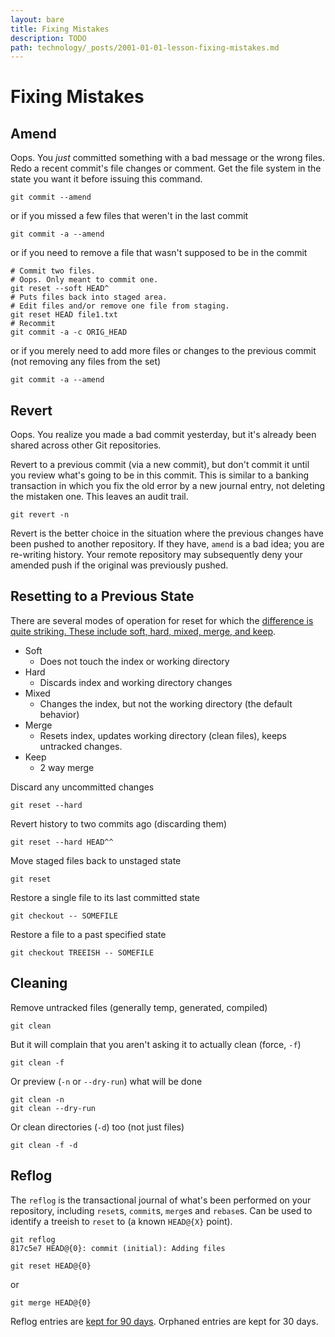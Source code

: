 ```yaml
---
layout: bare
title: Fixing Mistakes
description: TODO
path: technology/_posts/2001-01-01-lesson-fixing-mistakes.md
---
```


# Fixing Mistakes

## Amend
Oops. You *just* committed something with a bad message or the wrong files. Redo a recent commit's file changes or comment. Get the file system in the state you want it before issuing this command.

    git commit --amend

or if you missed a few files that weren't in the last commit

    git commit -a --amend

or if you need to remove a file that wasn't supposed to be in the commit

    # Commit two files.
    # Oops. Only meant to commit one.
    git reset --soft HEAD^
    # Puts files back into staged area.
    # Edit files and/or remove one file from staging.
    git reset HEAD file1.txt
    # Recommit
    git commit -a -c ORIG_HEAD
    
or if you merely need to add more files or changes to the previous commit (not removing any files from the set)

    git commit -a --amend

## Revert
Oops. You realize you made a bad commit yesterday, but it's already been shared across other Git repositories.

Revert to a previous commit (via a new commit), but don't commit it until you review what's going to be in this commit. This is similar to a banking transaction in which you fix the old error by a new journal entry, not deleting the mistaken one. This leaves an audit trail. 

    git revert -n

Revert is the better choice in the situation where the previous changes have been pushed to another repository. If they have, `amend` is a bad idea; you are re-writing history. Your remote repository may subsequently deny your amended push if the original was previously pushed.

## Resetting to a Previous State
There are several modes of operation for reset for which the [difference is quite striking. These include soft, hard, mixed, merge, and keep](http://www.kernel.org/pub/software/scm/git/docs/git-reset.html).

* Soft
  * Does not touch the index or working directory
* Hard
  * Discards index and working directory changes
* Mixed
  * Changes the index, but not the working directory (the default behavior)
* Merge
  * Resets index, updates working directory (clean files), keeps untracked changes.
* Keep
  * 2 way merge

Discard any uncommitted changes

    git reset --hard
    
Revert history to two commits ago (discarding them)

    git reset --hard HEAD^^

Move staged files back to unstaged state

    git reset

Restore a single file to its last committed state

    git checkout -- SOMEFILE

Restore a file to a past specified state

    git checkout TREEISH -- SOMEFILE



## Cleaning
Remove untracked files (generally temp, generated, compiled)

    git clean
    
But it will complain that you aren't asking it to actually clean (force, `-f`)

    git clean -f
    
Or preview (`-n` or `--dry-run`) what will be done

    git clean -n
    git clean --dry-run

Or clean directories (`-d`) too (not just files)

    git clean -f -d
    
## Reflog
The `reflog` is the transactional journal of what's been performed on your repository, including `reset`s, `commit`s, `merge`s and `rebase`s. Can be used to identify a treeish to `reset` to (a known `HEAD@{X}` point).

    git reflog
    817c5e7 HEAD@{0}: commit (initial): Adding files

    git reset HEAD@{0}

or

    git merge HEAD@{0}

Reflog entries are [kept for 90 days](https://www.kernel.org/pub/software/scm/git/docs/git-reflog.html). Orphaned entries are kept for 30 days.
